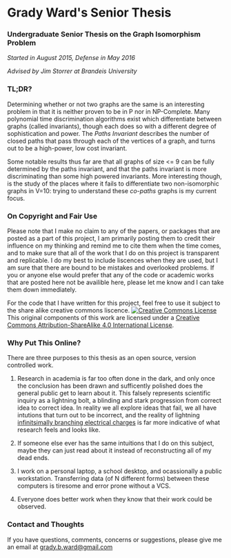 # Grady Ward's Senior Thesis
### Undergraduate Senior Thesis on the Graph Isomorphism Problem

*Started in August 2015, Defense in May 2016*

*Advised by Jim Storrer at Brandeis University*

### TL;DR?

Determining whether or not two graphs are the same is an interesting problem in that
it is neither proven to be in P nor in NP-Complete. Many polynomial time discrimination
algorithms exist which differentiate between graphs (called invariants), though each does so with a different
degree of sophistication and power.  The *Paths Invariant* describes the number of closed paths
that pass through each of the vertices of a graph, and turns out to be a high-power, low cost invariant.

Some notable results thus far are that all graphs
of size <= 9 can be fully determined by the paths invariant, and that the paths invariant
is more discriminating than some high powered invariants.  More interesting though, is the
study of the places where it fails to differentiate two non-isomorphic graphs in V=10: trying to
understand these *co-paths* graphs is my current focus.

### On Copyright and Fair Use

Please note that I make no claim to any of the papers, or packages 
that are posted as a part of this project, I am primarily posting them
to credit their influence on my thinking and remind me to cite them when
the time comes, and to make sure that all of the work that I do on this
project is transparent and replicable.  I do my best to include liscences
when they are used, but I am sure that there are bound to be mistakes and
overlooked problems. If you or anyone else would prefer that any of the code 
or academic works that are posted here not be availible here, please let me
know and I can take them down immediately. 

For the code that I have written for this project,
feel free to use it subject to the share alike creative commons liscence. 
<a rel="license" href="http://creativecommons.org/licenses/by-sa/4.0/"><img alt="Creative Commons License" style="border-width:0" src="https://i.creativecommons.org/l/by-sa/4.0/88x31.png" /></a><br />This original components of this work are licensed under a <a rel="license" href="http://creativecommons.org/licenses/by-sa/4.0/">Creative Commons Attribution-ShareAlike 4.0 International License</a>.

### Why Put This Online?

There are three purposes to this thesis as an open source, version controlled work.

1. Research in academia is far too often done in the dark, and only once the conclusion has
been drawn and sufficently polished does the general public get to learn about it. This 
falsely represents scientific inquiry as a lightning bolt, a blinding and stark progression from correct idea to correct idea. In 
reality we all explore ideas that fail, we all have intutions that turn out to be incorrect, and the reality of
lightning [infinitsimally branching electrical charges](https://www.youtube.com/watch?v=dukkO7c2eUE)
is far more indicative of what research feels and looks like.  

2. If someone else ever has the same intuitions that I do on this subject, maybe they can just
read about it instead of reconstructing all of my dead ends.

3. I work on a personal laptop, a school desktop, and ocassionally a public workstation.
Transferring data (of N different forms) between these computers is tiresome and error prone without
a VCS. 

4. Everyone does better work when they know that their work could be observed.

### Contact and Thoughts

If you have questions, comments, concerns or suggestions, please give me an email at [grady.b.ward@gmail.com](mailto:grady.b.ward@gmail.com)
